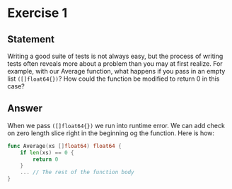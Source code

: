 # Exercise 1

## Statement

Writing a good suite of tests is not always easy, but the process of writing tests
often reveals more about a problem than you may at first realize. For example,
with our Average function, what happens if you pass in an empty list
`([]float64{})`? How could the function be modified to return 0 in this case?

## Answer

When we pass `([]float64{})` we run into runtime error. We can add check on zero length slice right in the beginning og
the function. Here is how:
```go
func Average(xs []float64) float64 {
    if len(xs) == 0 {
        return 0
    }
	... // The rest of the function body
}

```